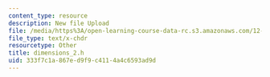 ```yaml
---
content_type: resource
description: New file Upload
file: /media/https%3A/open-learning-course-data-rc.s3.amazonaws.com/12-811-tropical-meteorology-spring-2011/333f7c1a867ed9f9c4114a4c6593ad9d_dimensions_2.h
file_type: text/x-chdr
resourcetype: Other
title: dimensions_2.h
uid: 333f7c1a-867e-d9f9-c411-4a4c6593ad9d
---
```

